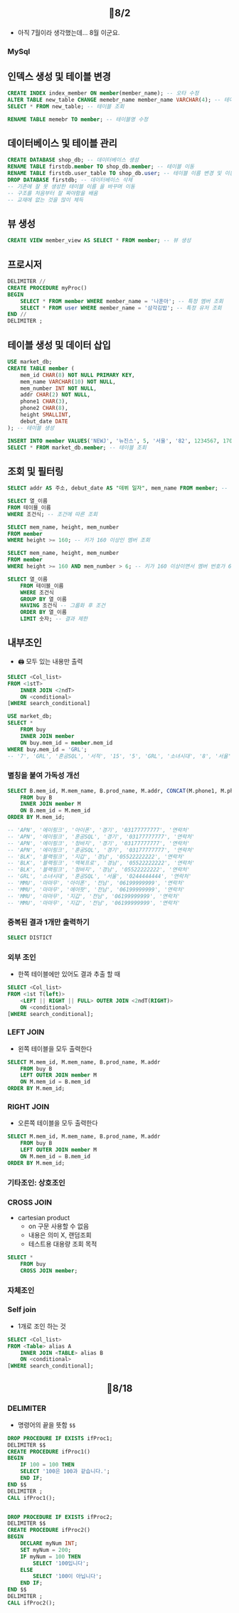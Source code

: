 ## <p align="center">📆8/2</p>

- 아직 7월이라 생각했는데... 8월 이군요.

### MySql

## 인덱스 생성 및 테이블 변경

```sql
CREATE INDEX index_member ON member(member_name); -- 오타 수정
ALTER TABLE new_table CHANGE memebr_name member_name VARCHAR(4); -- 테이블 칼럼명 수정
SELECT * FROM new_table; -- 테이블 조회

RENAME TABLE memebr TO member; -- 테이블명 수정
```

## 데이터베이스 및 테이블 관리

```sql
CREATE DATABASE shop_db; -- 데이터베이스 생성
RENAME TABLE firstdb.member TO shop_db.member; -- 테이블 이동
RENAME TABLE firstdb.user_table TO shop_db.user; -- 테이블 이름 변경 및 이동
DROP DATABASE firstdb; -- 데이터베이스 삭제
-- 기존에 잘 못 생성한 테이블 이름 을 바꾸며 이동
-- 구조를 처음부터 잘 짜야함을 배움
-- 교재에 없는 것을 많이 체득
```

## 뷰 생성

```sql
CREATE VIEW member_view AS SELECT * FROM member; -- 뷰 생성
```

## 프로시저

```sql
DELIMITER //
CREATE PROCEDURE myProc()
BEGIN
    SELECT * FROM member WHERE member_name = '나훈아'; -- 특정 멤버 조회
    SELECT * FROM user WHERE member_name = '삼각김밥'; -- 특정 유저 조회
END //
DELIMITER ;
```

## 테이블 생성 및 데이터 삽입

```sql
USE market_db;
CREATE TABLE member (
    mem_id CHAR(8) NOT NULL PRIMARY KEY,
    mem_name VARCHAR(10) NOT NULL,
    mem_number INT NOT NULL,
    addr CHAR(2) NOT NULL,
    phone1 CHAR(3),
    phone2 CHAR(8),
    height SMALLINT,
    debut_date DATE
); -- 테이블 생성

INSERT INTO member VALUES('NEWJ', '뉴진스', 5, '서울', '82', 1234567, 170, '2022-07-01'); -- 데이터 삽입
SELECT * FROM market_db.member; -- 테이블 조회
```

## 조회 및 필터링

```sql
SELECT addr AS 주소, debut_date AS "데뷔 일자", mem_name FROM member; -- 컬럼 별칭 사용

SELECT 열_이름
FROM 테이블_이름
WHERE 조건식; -- 조건에 따른 조회

SELECT mem_name, height, mem_number
FROM member
WHERE height >= 160; -- 키가 160 이상인 멤버 조회

SELECT mem_name, height, mem_number
FROM member
WHERE height >= 160 AND mem_number > 6; -- 키가 160 이상이면서 멤버 번호가 6보다 큰 멤버 조회

SELECT 열_이름
    FROM 테이블_이름
    WHERE 조건식
    GROUP BY 열_이름
    HAVING 조건식 -- 그룹화 후 조건
    ORDER BY 열_이름
    LIMIT 숫자; -- 결과 제한
```

## 내부조인

- 🖨️ 모두 있는 내용만 출력

```sql
SELECT <Col_list>
FROM <1stT>
	INNER JOIN <2ndT>
	ON <conditional>
[WHERE search_conditional]
```

```sql
USE market_db;
SELECT * 
	FROM buy
	INNER JOIN member
	ON buy.mem_id = member.mem_id	
WHERE buy.mem_id = 'GRL';
-- '7', 'GRL', '혼공SQL', '서적', '15', '5', 'GRL', '소녀시대', '8', '서울', '02', '44444444', '168', '2007-08-02'
```


### 별칭을 붙여 가독성 개선

```sql
SELECT B.mem_id, M.mem_name, B.prod_name, M.addr, CONCAT(M.phone1, M.phone2), '연락처' 
	FROM buy B
	INNER JOIN member M
	ON B.mem_id = M.mem_id	
ORDER BY M.mem_id;

-- 'APN', '에이핑크', '아이폰', '경기', '03177777777', '연락처'
-- 'APN', '에이핑크', '혼공SQL', '경기', '03177777777', '연락처'
-- 'APN', '에이핑크', '청바지', '경기', '03177777777', '연락처'
-- 'APN', '에이핑크', '혼공SQL', '경기', '03177777777', '연락처'
-- 'BLK', '블랙핑크', '지갑', '경남', '05522222222', '연락처'
-- 'BLK', '블랙핑크', '맥북프로', '경남', '05522222222', '연락처'
-- 'BLK', '블랙핑크', '청바지', '경남', '05522222222', '연락처'
-- 'GRL', '소녀시대', '혼공SQL', '서울', '0244444444', '연락처'
-- 'MMU', '마마무', '아이폰', '전남', '06199999999', '연락처'
-- 'MMU', '마마무', '에어팟', '전남', '06199999999', '연락처'
-- 'MMU', '마마무', '지갑', '전남', '06199999999', '연락처'
-- 'MMU', '마마무', '지갑', '전남', '06199999999', '연락처'
```

### 중복된 결과 1개만 출력하기

```sql
SELECT DISTICT
```


### 외부 조인

- 한쪽 테이블에만 있어도 결과 추출 할 때 

```sql
SELECT <Col_list>
FROM <1st T(left)>
    <LEFT || RIGHT || FULL> OUTER JOIN <2ndT(RIGHT)>
	ON <conditional>
[WHERE search_conditional];
```


### LEFT JOIN

- 왼쪽 테이블을 모두 출력한다

```sql
SELECT M.mem_id, M.mem_name, B.prod_name, M.addr
	FROM buy B
	LEFT OUTER JOIN member M
	ON M.mem_id = B.mem_id	
ORDER BY M.mem_id;
```

### RIGHT JOIN

- 오른쪽 테이블을 모두 출력한다

```sql
SELECT M.mem_id, M.mem_name, B.prod_name, M.addr
	FROM buy B
	LEFT OUTER JOIN member M
	ON M.mem_id = B.mem_id	
ORDER BY M.mem_id;
```


### 기타조인: 상호조인

### CROSS JOIN
- cartesian product
    - on 구문 사용할 수 없음
    - 내용은 의미 X, 랜덤조회
    - 테스트용 대용량 조회 목적

```sql
SELECT * 
    FROM buy
    CROSS JOIN member;
```

### 자체조인 

### Self join

- 1개로 조인 하는 것


```sql
SELECT <Col_list>
FROM <Table> alias A
    INNER JOIN <TABLE> alias B
	ON <conditional>
[WHERE search_conditional];
```

## <p align="center">📆8/18</p>

### DELIMITER

- 명령어의 끝을 뜻함 `$$`

```sql
DROP PROCEDURE IF EXISTS ifProc1;
DELIMITER $$
CREATE PROCEDURE ifProc1()
BEGIN
	IF 100 = 100 THEN
    SELECT '100은 100과 같습니다.';
    END IF;
END $$
DELIMITER ;
CALL ifProc1();


DROP PROCEDURE IF EXISTS ifProc2;
DELIMITER $$
CREATE PROCEDURE ifProc2()
BEGIN
	DECLARE myNum INT;
    SET myNum = 200;
    IF myNum = 100 THEN
		SELECT '100입니다';
	ELSE
		SELECT '100이 아닙니다';
	END IF;
END $$
DELIMITER ;
CALL ifProc2();
```
